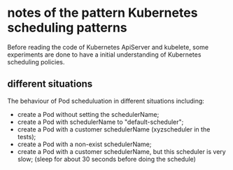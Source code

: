  # notes of the pattern Kubernetes scheduling patterns #
 Before reading the code of Kubernetes ApiServer and kubelete, some experiments are done to have a initial understanding
 of Kubernetes scheduling policies.
 
 ## different situations ##
 
The behaviour of Pod scheduluation in different situations including:

* create a Pod without setting the schedulerName;
* create a Pod with schedulerName to "default-scheduler";
* create a Pod with a customer schedulerName (xyzscheduler in the tests);
* create a Pod with a non-exist schedulerName;
* create a Pod with a customer schedulerName, but this scheduler is very slow;
    (sleep for about 30 seconds before doing the schedule)
    
